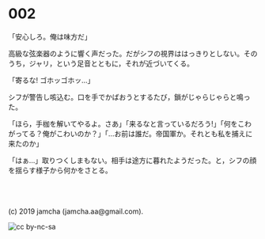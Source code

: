 

# 002

「安心しろ。俺は味方だ」

高級な弦楽器のように響く声だった。だがシフの視界ははっきりとしない。そのうち，ジャリ，という足音とともに，それが近づいてくる。

「寄るな! ゴホッゴホッ…」

シフが警告し咳込む。口を手でかばおうとするたび，鎖がじゃらじゃらと鳴った。

「ほら，手枷を解いてやるよ。さあ」「来るなと言っているだろう!」「何をこわがってる？俺がこわいのか？」「…お前は誰だ。帝国軍か。それとも私を捕えに来たのか」

「はぁ…」取りつくしまもない。相手は途方に暮れたようだった。と，シフの顔を揺らす様子から何かをさとる。

<br>

<br>
<br>
(c) 2019 jamcha (jamcha.aa@gmail.com).

![cc by-nc-sa](https://i.creativecommons.org/l/by-nc-sa/4.0/88x31.png)

